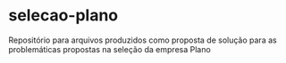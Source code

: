 # selecao-plano
Repositório para arquivos produzidos como proposta de solução para as problemáticas propostas na seleção da empresa Plano 
